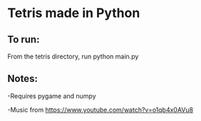 Tetris made in Python
===================
To run:
-----------------
From the tetris directory, run 
	python main.py


Notes:
----------------
-Requires pygame and numpy

-Music from https://www.youtube.com/watch?v=o1qb4x0AVu8
